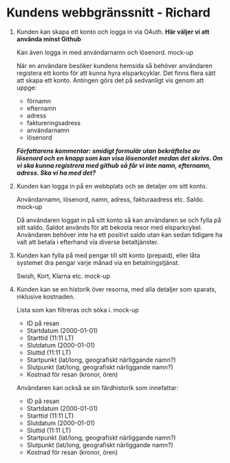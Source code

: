 # Kundens webbgränssnitt - Richard

1. Kunden kan skapa ett konto och logga in via OAuth. **Här väljer vi att använda minst Github**

    Kan även logga in med användarnamn och lösenord. mock-up

    När en användare besöker kundens hemsida så behöver användaren registera ett konto för att kunna hyra elsparkcyklar. Det finns flera sätt att skapa ett konto. Antingen görs det på sedvanligt vis genom att uppge:
    * förnamn
    * efternamn
    * adress
    * faktureringsadress
    * användarnamn
    * lösenord

    ***Författarens kommentar: smidigt formulär utan bekräftelse av lösenord och en knapp som kan visa lösenordet medan det skrivs. Om vi ska kunna registrera med github så får vi inte namn, efternamn, adress. Ska vi ha med det?***

1. Kunden kan logga in på en webbplats och se detaljer om sitt konto.

    Användarnamn, lösenord, namn, adress, fakturaadress etc. Saldo. mock-up

    Då användaren loggat in på sitt konto så kan användaren se och fylla på sitt saldo. Saldot används för att bekosta resor med elsparkcykel. Användaren behöver inte ha ett positivt saldo utan kan sedan tidigare ha valt att betala i efterhand via diverse betaltjänster.

1. Kunden kan fylla på med pengar till sitt konto (prepaid), eller låta systemet dra pengar varje månad via en betalningstjänst.  

    Swish, Kort, Klarna etc. mock-up

1. Kunden kan se en historik över resorna, med alla detaljer som sparats, inklusive kostnaden.

    Lista som kan filtreras och söka i. mock-up

    * ID på resan
    * Startdatum (2000-01-01)
    * Starttid (11:11 LT)
    * Slutdatum (2000-01-01)
    * Sluttid (11:11 LT)
    * Startpunkt (lat/long, geografiskt närliggande namn?)
    * Slutpunkt (lat/long, geografiskt närliggande namn?)
    * Kostnad för resan (kronor, ören)

    Användaren kan också se sin färdhistorik som innefattar:
    * ID på resan
    * Startdatum (2000-01-01)
    * Starttid (11:11 LT)
    * Slutdatum (2000-01-01)
    * Sluttid (11:11 LT)
    * Startpunkt (lat/long, geografiskt närliggande namn?)
    * Slutpunkt (lat/long, geografiskt närliggande namn?)
    * Kostnad för resan (kronor, ören)
